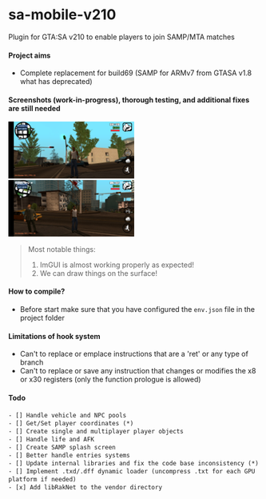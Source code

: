 # sa-mobile-v210 
Plugin for GTA:SA v210 to enable players to join SAMP/MTA matches 

#### Project aims
- Complete replacement for build69 (SAMP for ARMv7 from GTASA v1.8 what has deprecated)

#### Screenshots (work-in-progress), thorough testing, and additional fixes are still needed
<img src="screens/Screenshot0.png" alt="Screenshot 0" style="width:50%;">
<img src="screens/Screenshot1.png" alt="Screenshot 1" style="width:50%;">

> Most notable things:
> 1. ImGUI is almost working properly as expected!
> 2. We can draw things on the surface!

#### How to compile?
- Before start make sure that you have configured the `env.json` file in the project folder

#### Limitations of hook system
- Can't to replace or emplace instructions that are a 'ret' or any type of branch
- Can't to replace or save any instruction that changes or modifies the x8 or x30 registers (only the function prologue is allowed)

#### Todo
```
- [] Handle vehicle and NPC pools
- [] Get/Set player coordinates (*)
- [] Create single and multiplayer player objects
- [] Handle life and AFK
- [] Create SAMP splash screen
- [] Better handle entries systems
- [] Update internal libraries and fix the code base inconsistency (*)
- [] Implement .txd/.dff dynamic loader (uncompress .txt for each GPU platform if needed)
- [x] Add libRakNet to the vendor directory
```
